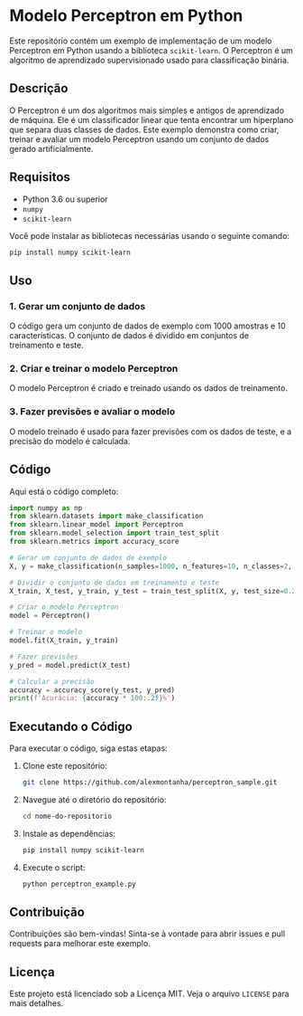 # Modelo Perceptron em Python

Este repositório contém um exemplo de implementação de um modelo Perceptron em Python usando a biblioteca `scikit-learn`. O Perceptron é um algoritmo de aprendizado supervisionado usado para classificação binária.

## Descrição

O Perceptron é um dos algoritmos mais simples e antigos de aprendizado de máquina. Ele é um classificador linear que tenta encontrar um hiperplano que separa duas classes de dados. Este exemplo demonstra como criar, treinar e avaliar um modelo Perceptron usando um conjunto de dados gerado artificialmente.

## Requisitos

- Python 3.6 ou superior
- `numpy`
- `scikit-learn`

Você pode instalar as bibliotecas necessárias usando o seguinte comando:

```sh
pip install numpy scikit-learn
```

## Uso

### 1. Gerar um conjunto de dados

O código gera um conjunto de dados de exemplo com 1000 amostras e 10 características. O conjunto de dados é dividido em conjuntos de treinamento e teste.

### 2. Criar e treinar o modelo Perceptron

O modelo Perceptron é criado e treinado usando os dados de treinamento.

### 3. Fazer previsões e avaliar o modelo

O modelo treinado é usado para fazer previsões com os dados de teste, e a precisão do modelo é calculada.

## Código

Aqui está o código completo:

```python
import numpy as np
from sklearn.datasets import make_classification
from sklearn.linear_model import Perceptron
from sklearn.model_selection import train_test_split
from sklearn.metrics import accuracy_score

# Gerar um conjunto de dados de exemplo
X, y = make_classification(n_samples=1000, n_features=10, n_classes=2, random_state=42)

# Dividir o conjunto de dados em treinamento e teste
X_train, X_test, y_train, y_test = train_test_split(X, y, test_size=0.2, random_state=42)

# Criar o modelo Perceptron
model = Perceptron()

# Treinar o modelo
model.fit(X_train, y_train)

# Fazer previsões
y_pred = model.predict(X_test)

# Calcular a precisão
accuracy = accuracy_score(y_test, y_pred)
print(f'Acurácia: {accuracy * 100:.2f}%')
```

## Executando o Código

Para executar o código, siga estas etapas:

1. Clone este repositório:

   ```sh
   git clone https://github.com/alexmontanha/perceptron_sample.git
   ```

2. Navegue até o diretório do repositório:

   ```sh
   cd nome-do-repositorio
   ```

3. Instale as dependências:

   ```sh
   pip install numpy scikit-learn
   ```

4. Execute o script:

   ```sh
   python perceptron_example.py
   ```

## Contribuição

Contribuições são bem-vindas! Sinta-se à vontade para abrir issues e pull requests para melhorar este exemplo.

## Licença

Este projeto está licenciado sob a Licença MIT. Veja o arquivo `LICENSE` para mais detalhes.
